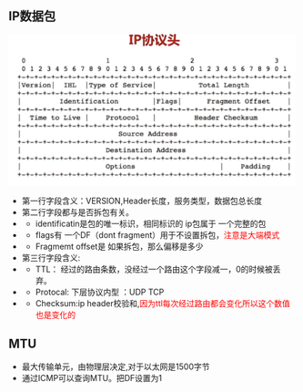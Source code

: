 ## IP数据包
![Alt text](imgs/ip.png)

- 第一行字段含义：VERSION,Header长度，服务类型，数据包总长度
- 第二行字段都与是否拆包有关。 
- - identificatin是包的唯一标识，相同标识的 ip包属于 一个完整的包
- - flags有 一个DF（dont fragment）用于不设置拆包，<font color=red>注意是大端模式</font>
- - Fragmemt offset是 如果拆包，那么偏移是多少
- 第三行字段含义:
- - TTL： 经过的路由条数，没经过一个路由这个字段减一，0的时候被丢弃。
- - Protocal: 下层协议内型 ：UDP TCP
- - Checksum:ip header校验和,<font color=red>因为ttl每次经过路由都会变化所以这个数值也是变化的</font>

## MTU

- 最大传输单元，由物理层决定,对于以太网是1500字节
- 通过ICMP可以查询MTU。把DF设置为1
